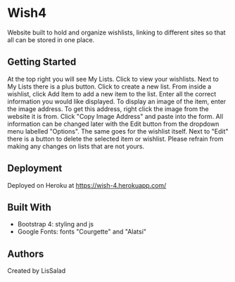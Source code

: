 # Wish4

Website built to hold and organize wishlists, linking to different sites so that all can be stored in one place.

## Getting Started

At the top right you will see My Lists. Click to view your wishlists.
Next to My Lists there is a plus button. Click to create a new list.
From inside a wishlist, click Add Item to add a new item to the list.
Enter all the correct information you would like displayed.
To display an image of the item, enter the image address.
To get this address, right click the image from the website it is from.
Click "Copy Image Address" and paste into the form.
All information can be changed later with the Edit button from the dropdown menu labelled "Options". The same goes for the wishlist itself. Next to "Edit" there is a button to delete the selected item or wishlist. Please refrain from making any changes on lists that are not yours.

## Deployment

Deployed on Heroku at https://wish-4.herokuapp.com/

## Built With

- Bootstrap 4: styling and js
- Google Fonts: fonts "Courgette" and "Alatsi"

## Authors

Created by LisSalad
